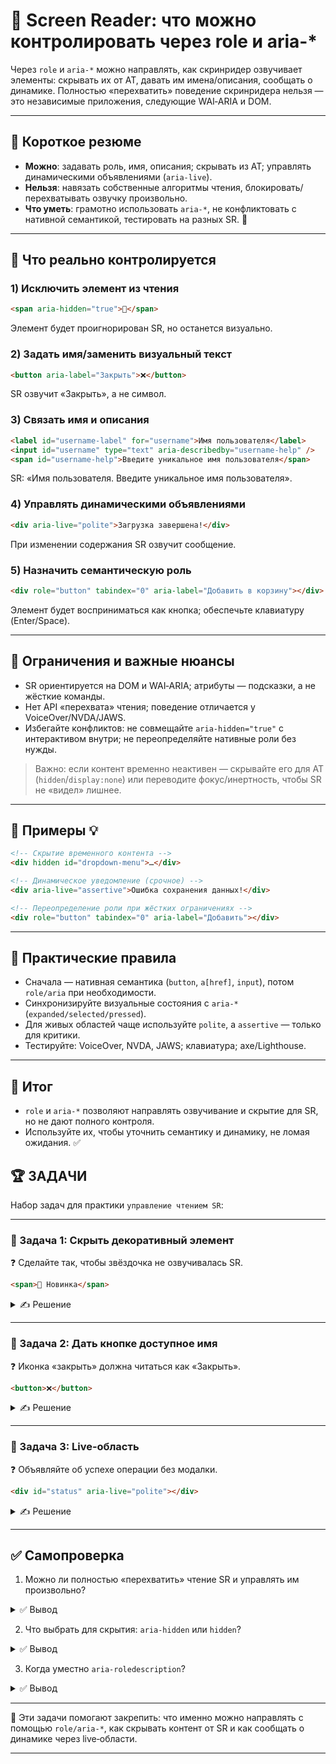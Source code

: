 # 📌 Screen Reader: что можно контролировать через role и aria-*

Через `role` и `aria-*` можно направлять, как скринридер озвучивает элементы: скрывать их от AT, давать им имена/описания, сообщать о динамике. Полностью «перехватить» поведение скринридера нельзя — это независимые приложения, следующие WAI‑ARIA и DOM.

---

## 🔹 Короткое резюме
- **Можно**: задавать роль, имя, описания; скрывать из AT; управлять динамическими объявлениями (`aria-live`).
- **Нельзя**: навязать собственные алгоритмы чтения, блокировать/перехватывать озвучку произвольно.
- **Что уметь**: грамотно использовать `aria-*`, не конфликтовать с нативной семантикой, тестировать на разных SR. 🙂

---

## 🔹 Что реально контролируется

### 1) Исключить элемент из чтения
```html
<span aria-hidden="true">🌟</span>
```
Элемент будет проигнорирован SR, но останется визуально.

### 2) Задать имя/заменить визуальный текст
```html
<button aria-label="Закрыть">❌</button>
```
SR озвучит «Закрыть», а не символ.

### 3) Связать имя и описания
```html
<label id="username-label" for="username">Имя пользователя</label>
<input id="username" type="text" aria-describedby="username-help" />
<span id="username-help">Введите уникальное имя пользователя</span>
```
SR: «Имя пользователя. Введите уникальное имя пользователя».

### 4) Управлять динамическими объявлениями
```html
<div aria-live="polite">Загрузка завершена!</div>
```
При изменении содержания SR озвучит сообщение.

### 5) Назначить семантическую роль
```html
<div role="button" tabindex="0" aria-label="Добавить в корзину"></div>
```
Элемент будет восприниматься как кнопка; обеспечьте клавиатуру (Enter/Space).

---

## 🔹 Ограничения и важные нюансы
- SR ориентируется на DOM и WAI‑ARIA; атрибуты — подсказки, а не жёсткие команды.
- Нет API «перехвата» чтения; поведение отличается у VoiceOver/NVDA/JAWS.
- Избегайте конфликтов: не совмещайте `aria-hidden="true"` с интерактивом внутри; не переопределяйте нативные роли без нужды.

> Важно: если контент временно неактивен — скрывайте его для AT (`hidden`/`display:none`) или переводите фокус/инертность, чтобы SR не «видел» лишнее.

---

## 🔹 Примеры 💡
```html
<!-- Скрытие временного контента -->
<div hidden id="dropdown-menu">…</div>

<!-- Динамическое уведомление (срочное) -->
<div aria-live="assertive">Ошибка сохранения данных!</div>

<!-- Переопределение роли при жёстких ограничениях -->
<div role="button" tabindex="0" aria-label="Добавить"></div>
```

---

## 🔹 Практические правила
- Сначала — нативная семантика (`button`, `a[href]`, `input`), потом `role/aria` при необходимости.
- Синхронизируйте визуальные состояния с `aria-*` (`expanded/selected/pressed`).
- Для живых областей чаще используйте `polite`, а `assertive` — только для критики.
- Тестируйте: VoiceOver, NVDA, JAWS; клавиатура; axe/Lighthouse.

---

## 🎯 Итог
- `role` и `aria-*` позволяют направлять озвучивание и скрытие для SR, но не дают полного контроля.
- Используйте их, чтобы уточнить семантику и динамику, не ломая ожидания. ✅

## 🏆 ЗАДАЧИ

Набор задач для практики `управление чтением SR`:

---

### 📌 Задача 1: Скрыть декоративный элемент
❓ Сделайте так, чтобы звёздочка не озвучивалась SR.

```html
<span>🌟 Новинка</span>
```

<details>
<summary>✍ Решение</summary>

```html
<span aria-hidden="true">🌟</span> Новинка
```

</details>

---

### 📌 Задача 2: Дать кнопке доступное имя
❓ Иконка «закрыть» должна читаться как «Закрыть».

```html
<button>❌</button>
```

<details>
<summary>✍ Решение</summary>

```html
<button aria-label="Закрыть">❌</button>
```

</details>

---

### 📌 Задача 3: Live‑область
❓ Объявляйте об успехе операции без модалки.

```html
<div id="status" aria-live="polite"></div>
```

<details>
<summary>✍ Решение</summary>

```js
const status = document.getElementById('status');
function reportSaved(){ status.textContent = 'Сохранено'; }
```

</details>

---

## ✅ Самопроверка

1. Можно ли полностью «перехватить» чтение SR и управлять им произвольно?

<details>
<summary>✅ Вывод</summary>
Нет. `role/aria-*` — подсказки; SR следует DOM/WAI‑ARIA и собственным алгоритмам.
</details>

2. Что выбрать для скрытия: `aria-hidden` или `hidden`?

<details>
<summary>✅ Вывод</summary>
`aria-hidden` — скрыть от AT, оставив визуально; `hidden` — полностью убрать из доступного дерева.
</details>

3. Когда уместно `aria-roledescription`?

<details>
<summary>✅ Вывод</summary>
Когда нужно дать пояснение к стандартной роли (не меняя роль).
</details>

---

🎉 Эти задачи помогают закрепить: что именно можно направлять с помощью `role/aria-*`, как скрывать контент от SR и как сообщать о динамике через live‑области.

---